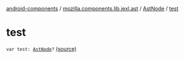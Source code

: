 [android-components](../../index.md) / [mozilla.components.lib.jexl.ast](../index.md) / [AstNode](index.md) / [test](./test.md)

# test

`var test: `[`AstNode`](index.md)`?` [(source)](https://github.com/mozilla-mobile/android-components/blob/master/components/lib/jexl/src/main/java/mozilla/components/lib/jexl/ast/AstNode.kt#L24)